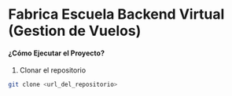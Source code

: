 # Fabrica Escuela Backend Virtual (Gestion de Vuelos)

#### ¿Cómo Ejecutar el Proyecto?

1. Clonar el repositorio

```bash
git clone <url_del_repositorio>
```

